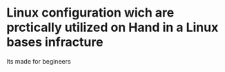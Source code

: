 # Linux configuration wich are prctically utilized on Hand in a Linux bases infracture

Its made for begineers  

